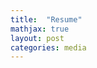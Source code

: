```yaml
---
title:  "Resume"
mathjax: true
layout: post
categories: media
---
```


<object data="../assets/cv_2024 (2).pdf" width="800" height="1000" type='application/pdf'></object>
